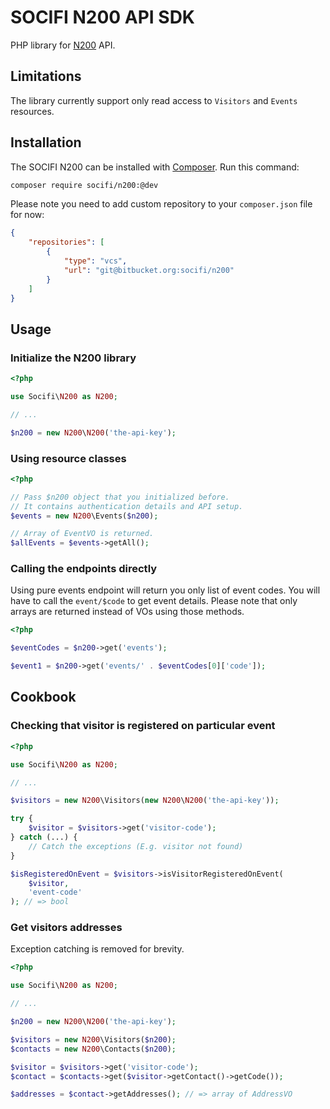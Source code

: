 # SOCIFI N200 API SDK


PHP library for [N200](http://www.n200.com/) API.

## Limitations

The library currently support only read access to `Visitors` and `Events` resources.

## Installation

The SOCIFI N200 can be installed with [Composer](https://getcomposer.org/). Run this command:

```sh
composer require socifi/n200:@dev
```

Please note you need to add custom repository to your `composer.json` file for now:

```json
{
    "repositories": [
        {
            "type": "vcs",
            "url": "git@bitbucket.org:socifi/n200"
        }
    ]
}
```

## Usage

### Initialize the N200 library

```php
<?php

use Socifi\N200 as N200;

// ...

$n200 = new N200\N200('the-api-key');
```

### Using resource classes

```php
<?php

// Pass $n200 object that you initialized before.
// It contains authentication details and API setup.
$events = new N200\Events($n200);

// Array of EventVO is returned.
$allEvents = $events->getAll();
```

### Calling the endpoints directly

Using pure events endpoint will return you only list of event codes.
You will have to call the `event/$code` to get event details.
Please note that only arrays are returned instead of VOs using those methods.

```php
<?php

$eventCodes = $n200->get('events');

$event1 = $n200->get('events/' . $eventCodes[0]['code']);
```

## Cookbook

### Checking that visitor is registered on particular event

```php
<?php

use Socifi\N200 as N200;

// ...

$visitors = new N200\Visitors(new N200\N200('the-api-key'));

try {
    $visitor = $visitors->get('visitor-code');
} catch (...) {
    // Catch the exceptions (E.g. visitor not found)
}

$isRegisteredOnEvent = $visitors->isVisitorRegisteredOnEvent(
    $visitor,
    'event-code'
); // => bool

```

### Get visitors addresses

Exception catching is removed for brevity.

```php
<?php

use Socifi\N200 as N200;

// ...

$n200 = new N200\N200('the-api-key');

$visitors = new N200\Visitors($n200);
$contacts = new N200\Contacts($n200);

$visitor = $visitors->get('visitor-code');
$contact = $contacts->get($visitor->getContact()->getCode());

$addresses = $contact->getAddresses(); // => array of AddressVO
        

```